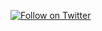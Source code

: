 [![Follow on Twitter](https://img.shields.io/twitter/follow/pownjs.svg?logo=twitter)](https://twitter.com/pownjs)
